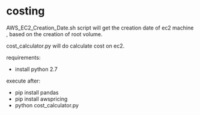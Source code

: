 # costing
AWS_EC2_Creation_Date.sh script will get the creation date of ec2 machine , based on the creation of root volume.


cost_calculator.py will do calculate cost on ec2.

requirements:

 - install python 2.7

execute after:

 - pip install pandas
 -  pip install awspricing 
 - python cost_calculator.py
